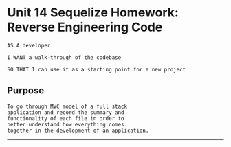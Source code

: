 # Unit 14 Sequelize Homework: Reverse Engineering Code

```
AS A developer

I WANT a walk-through of the codebase

SO THAT I can use it as a starting point for a new project
```

## Purpose

```
To go through MVC model of a full stack 
application and record the summary and 
functionality of each file in order to 
better understand how everything comes 
together in the development of an application. 
```
- - -


